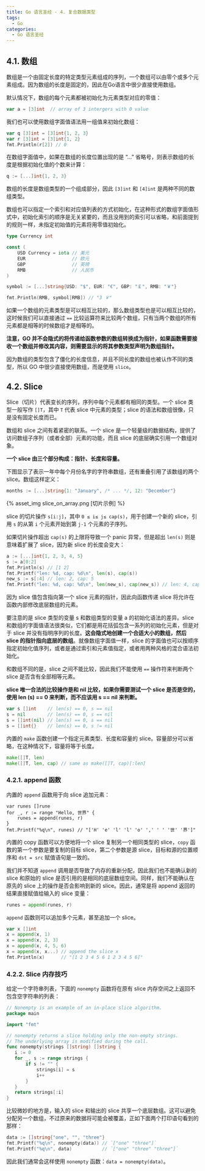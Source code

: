 ```yaml
---
title: Go 语言圣经 - 4. 复合数据类型
tags:
  - Go
categories:
  - Go 语言圣经
---
```


## 4.1. 数组

数组是一个由固定长度的特定类型元素组成的序列，一个数组可以由零个或多个元素组成。因为数组的长度是固定的，因此在Go语言中很少直接使用数组。

默认情况下，数组的每个元素都被初始化为元素类型对应的零值：

```go
var a = [3]int  // array of 3 intergers with 0 value
```

我们也可以使用数组字面值语法用一组值来初始化数组：

```go
var q [3]int = [3]int{1, 2, 3}
var r [3]int = [3]int{1, 2}
fmt.Println(r[2]) // 0
```

在数组字面值中，如果在数组的长度位置出现的是 “...” 省略号，则表示数组的长度是根据初始化值的个数来计算：

```go
q := [...]int{1, 2, 3}
```

数组的长度是数组类型的一个组成部分，因此 `[3]int` 和 `[4]int` 是两种不同的数组类型。

数组也可以指定一个索引和对应值列表的方式初始化，在这种形式的数组字面值形式中，初始化索引的顺序是无关紧要的，而且没用到的索引可以省略，和前面提到的规则一样，未指定初始值的元素将用零值初始化。

```go
type Currency int

const (
    USD Currency = iota // 美元
    EUR                 // 欧元
    GBP                 // 英镑
    RMB                 // 人民币
)

symbol := [...]string{USD: "$", EUR: "€", GBP: "￡", RMB: "￥"}

fmt.Println(RMB, symbol[RMB]) // "3 ￥"
```

如果一个数组的元素类型是可以相互比较的，那么数组类型也是可以相互比较的，这时候我们可以直接通过 `==` 比较运算符来比较两个数组，只有当两个数组的所有元素都是相等的时候数组才是相等的。

**注意，GO 并不会隐式的将传递给函数参数的数组转换成为指针，如果函数需要接收一个数组并修改其内容，则需要显示的将其参数类型声明为数组指针。**

因为数组的类型包含了僵化的长度信息，并且不同长度的数组也被认作不同的类型，所以 GO 中很少直接使用数组，而是使用 `slice`。

## 4.2. Slice

Slice（切片）代表变长的序列，序列中每个元素都有相同的类型。一个 slice 类型一般写作 `[]T`，其中 `T` 代表 slice 中元素的类型；slice 的语法和数组很像，只是没有固定长度而已。

数组和 slice 之间有着紧密的联系。一个 slice 是一个轻量级的数据结构，提供了访问数组子序列（或者全部）元素的功能，而且 slice 的底层确实引用一个数组对象。

**一个 slice 由三个部分构成：指针、长度和容量。**

下图显示了表示一年中每个月份名字的字符串数组，还有重叠引用了该数组的两个 slice。数组这样定义：

```go
months := [...]string{1: "January", /* ... */, 12: "December"}
```

{% asset_img slice_on_array.png [切片示例] %}

slice 的切片操作 `s[i:j]`，其中 `0 ≤ i≤ j≤ cap(s)`，用于创建一个新的 slice，引用 `s` 的从第 `i` 个元素开始到第 `j-1` 个元素的子序列。

如果切片操作超出 `cap(s)` 的上限将导致一个 panic 异常，但是超出 `len(s)` 则是意味着扩展了 slice，因为新 slice 的长度会变大：

```go
a := [...]int{1, 2, 3, 4, 5}
s := a[0:2]
fmt.Println(s) // [1 2]
fmt.Printf("len: %d, cap: %d\n", len(s), cap(s))
new_s := s[:4] // len: 2, cap: 5
fmt.Printf("len: %d, cap: %d\n", len(new_s), cap(new_s)) // len: 4, cap: 5
```

因为 slice 值包含指向第一个 slice 元素的指针，因此向函数传递 slice 将允许在函数内部修改底层数组的元素。

要注意的是 slice 类型的变量 s 和数组类型的变量 a 的初始化语法的差异。slice 和数组的字面值语法很类似，它们都是用花括弧包含一系列的初始化元素，但是对于 slice 并没有指明序列的长度。**这会隐式地创建一个合适大小的数组，然后 slice 的指针指向底层的数组**。就像数组字面值一样，slice 的字面值也可以按顺序指定初始化值序列，或者是通过索引和元素值指定，或者用两种风格的混合语法初始化。

和数组不同的是，slice 之间不能比较，因此我们不能使用 `==` 操作符来判断两个 slice 是否含有全部相等元素。

**slice 唯一合法的比较操作是和 nil 比较，如果你需要测试一个 slice 是否是空的，使用 len (s) == 0 来判断，而不应该用 s == nil 来判断。**

```go
var s []int    // len(s) == 0, s == nil
s = nil        // len(s) == 0, s == nil
s = []int(nil) // len(s) == 0, s == nil
s = []int{}    // len(s) == 0, s != nil
```

内置的 `make` 函数创建一个指定元素类型、长度和容量的 slice。容量部分可以省略，在这种情况下，容量将等于长度。

```go
make([]T, len)
make([]T, len, cap) // same as make([]T, cap)[:len]
```

### 4.2.1. append 函数

内置的 `append` 函数用于向 slice 追加元素：

```
var runes []rune
for _, r := range "Hello, 世界" {
    runes = append(runes, r)
}
fmt.Printf("%q\n", runes) // "['H' 'e' 'l' 'l' 'o' ',' ' ' '世' '界']"
```

内置的 copy 函数可以方便地将一个 slice 复制另一个相同类型的 slice，`copy` 函数的第一个参数是要复制的目标 slice，第二个参数是源 slice，目标和源的位置顺序和 `dst = src` 赋值语句是一致的。

我们并不知道 `append` 调用是否导致了内存的重新分配，因此我们也不能确认新的 slice 和原始的 slice 是否引用的是相同的底层数组空间。同样，我们不能确认在原先的 slice 上的操作是否会影响到新的 slice。因此，通常是将 append 返回的结果直接赋值给输入的 slice 变量：

```go
runes = append(runes, r)
```

`append` 函数则可以追加多个元素，甚至追加一个 slice。

```go
var x []int
x = append(x, 1)
x = append(x, 2, 3)
x = append(x, 4, 5, 6)
x = append(x, x...) // append the slice x
fmt.Println(x)      // "[1 2 3 4 5 6 1 2 3 4 5 6]"
```

### 4.2.2. Slice 内存技巧

 给定一个字符串列表，下面的 `nonempty` 函数将在原有 slice 内存空间之上返回不包含空字符串的列表：

 ```go
 // Nonempty is an example of an in-place slice algorithm.
package main

import "fmt"

// nonempty returns a slice holding only the non-empty strings.
// The underlying array is modified during the call.
func nonempty(strings []string) []string {
    i := 0
    for _, s := range strings {
        if s != "" {
            strings[i] = s
            i++
        }
    }
    return strings[:i]
}
 ```

 比较微妙的地方是，输入的 slice 和输出的 slice 共享一个底层数组。这可以避免分配另一个数组，不过原来的数据将可能会被覆盖，正如下面两个打印语句看到的那样：

```go
data := []string{"one", "", "three"}
fmt.Printf("%q\n", nonempty(data)) // `["one" "three"]`
fmt.Printf("%q\n", data)           // `["one" "three" "three"]`
```

因此我们通常会这样使用 `nonempty` 函数：`data = nonempty(data)`。

